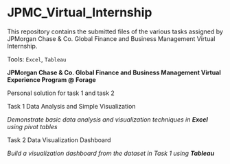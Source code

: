 # JPMC_Virtual_Internship

This repository contains the submitted files of the various tasks assigned by JPMorgan Chase & Co. Global Finance and Business Management Virtual Internship.

Tools: `Excel`, `Tableau`

**JPMorgan Chase & Co. Global Finance and Business Management Virtual Experience Program @ Forage**

Personal solution for task 1 and task 2

Task 1 Data Analysis and Simple Visualization

*Demonstrate basic data analysis and visualization techniques in **Excel** using pivot tables*

Task 2 Data Visualization Dashboard

*Build a visualization dashboard from the dataset in Task 1 using **Tableau***
